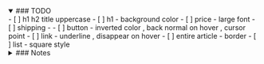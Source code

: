 <details open>
<summary>
### TODO
</summary>
- [ ] h1 h2 title uppercase
- [ ] h1 - background color
- [ ] price - large font
- [ ] shipping -
- [ ] button - inverted color , back normal on hover , cursor point
- [ ] link - underline , disappear on hover
- [ ] entire article - border
- [ ] list - square style
</details>

<details><summary>
### Notes
</summary>
- for link , always specify the 4 states and in the order of 
    1. link
    2. visited
    3. hover
    4. active
</details>

